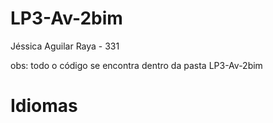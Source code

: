 # LP3-Av-2bim
Jéssica Aguilar Raya - 331


obs: todo o código se encontra dentro da pasta LP3-Av-2bim
# Idiomas
